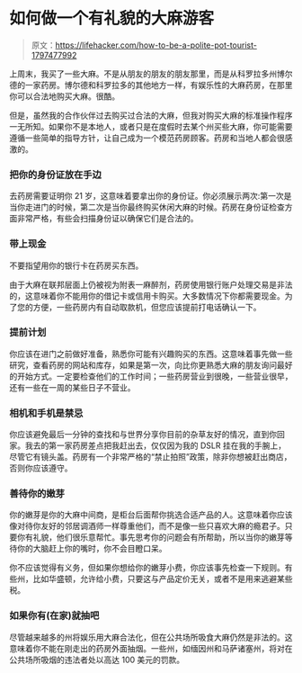 # 如何做一个有礼貌的大麻游客

> 原文：<https://lifehacker.com/how-to-be-a-polite-pot-tourist-1797477992>

上周末，我买了一些大麻。不是从朋友的朋友的朋友那里，而是从科罗拉多州博尔德的一家药房。博尔德和科罗拉多的其他地方一样，有娱乐性的大麻药房，在那里你可以合法地购买大麻。很酷。



但是，虽然我的合作伙伴过去购买过合法的大麻，但我对购买大麻的标准操作程序一无所知。如果你不是本地人，或者只是在度假时去某个州买些大麻，你可能需要遵循一些简单的指导方针，让自己成为一个模范药房顾客。药房和当地人都会很感激的。

### 把你的身份证放在手边

去药房需要证明你 21 岁，这意味着要拿出你的身份证。你必须展示两次:第一次是当你走进门的时候，第二次是当你最终购买休闲大麻的时候。药房在身份证检查方面非常严格，有些会扫描身份证以确保它们是合法的。

### 带上现金

不要指望用你的银行卡在药房买东西。

由于大麻在联邦层面上仍被视为附表一麻醉剂，药房使用银行账户处理交易是非法的，这意味着你不能用你的借记卡或信用卡购买。大多数情况下你都需要现金。为了您的方便，一些药房内有自动取款机，但您应该提前打电话确认一下。

### 提前计划

你应该在进门之前做好准备，熟悉你可能有兴趣购买的东西。这意味着事先做一些研究，查看药房的网站和库存，如果是第一次，向比你更熟悉大麻的朋友询问最好的开始方式。一定要检查他们的工作时间；一些药房营业到很晚，一些营业很早，还有一些在一周的某些日子不营业。

### 相机和手机是禁忌

你应该避免最后一分钟的查找和与世界分享你目前的杂草友好的情况，直到你回家。我去的第一家药房差点把我赶出去，仅仅因为我的 DSLR 挂在我的手腕上，尽管它有镜头盖。药房有一个非常严格的“禁止拍照”政策，除非你想被赶出商店，否则你应该遵守。

### 善待你的嫩芽

你的嫩芽是你的大麻中间商，是柜台后面帮你挑选合适产品的人。这意味着你应该像对待你友好的邻居调酒师一样尊重他们，而不是像一些只喜欢大麻的瘾君子。只要你有礼貌，他们很乐意帮忙。事先思考你的问题会有所帮助，所以当你的嫩芽等待你的大脑赶上你的嘴时，你不会目瞪口呆。

你不应该觉得有义务，但如果你想给你的嫩芽小费，你应该事先检查一下规则。有些州，比如华盛顿，允许给小费，只要这与产品定价无关，或者不是用来逃避某些税。

### 如果你有(在家)就抽吧

尽管越来越多的州将娱乐用大麻合法化，但在公共场所吸食大麻仍然是非法的。这意味着你不能在刚走出的药房外面抽烟。一些州，如缅因州和马萨诸塞州，将对在公共场所吸烟的违法者处以高达 100 美元的罚款。